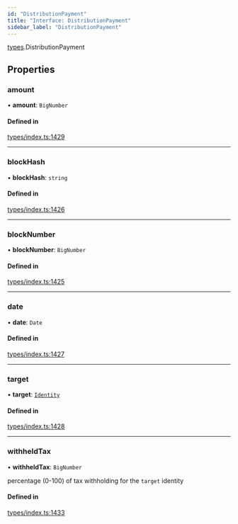 ```yaml
---
id: "DistributionPayment"
title: "Interface: DistributionPayment"
sidebar_label: "DistributionPayment"
---
```


[types](../../../modules/Types/Types.md).DistributionPayment

## Properties

### amount

• **amount**: `BigNumber`

#### Defined in

[types/index.ts:1429](https://github.com/PolymeshAssociation/polymesh-sdk/blob/5a778578/src/types/index.ts#L1429)

___

### blockHash

• **blockHash**: `string`

#### Defined in

[types/index.ts:1426](https://github.com/PolymeshAssociation/polymesh-sdk/blob/5a778578/src/types/index.ts#L1426)

___

### blockNumber

• **blockNumber**: `BigNumber`

#### Defined in

[types/index.ts:1425](https://github.com/PolymeshAssociation/polymesh-sdk/blob/5a778578/src/types/index.ts#L1425)

___

### date

• **date**: `Date`

#### Defined in

[types/index.ts:1427](https://github.com/PolymeshAssociation/polymesh-sdk/blob/5a778578/src/types/index.ts#L1427)

___

### target

• **target**: [`Identity`](../../../classes/API/Entities/Identity/Identity.md)

#### Defined in

[types/index.ts:1428](https://github.com/PolymeshAssociation/polymesh-sdk/blob/5a778578/src/types/index.ts#L1428)

___

### withheldTax

• **withheldTax**: `BigNumber`

percentage (0-100) of tax withholding for the `target` identity

#### Defined in

[types/index.ts:1433](https://github.com/PolymeshAssociation/polymesh-sdk/blob/5a778578/src/types/index.ts#L1433)
